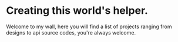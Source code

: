 # Creating this world's helper.

Welcome to my wall, here you will find a list of projects ranging from designs to api source codes, you're always welcome.

